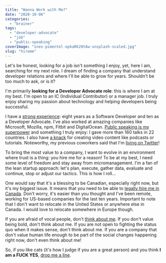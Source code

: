 ```yaml
---
title: "Wanna Work with Me?"
date: "2020-10-06"
categories: 
  - "brainer"
tags: 
  - "developer-advocate"
  - "job"
  - "public-speaking"
coverImage: "ines-pimentel-opkaRk20tAw-unsplash-scaled.jpg"
slug: "hireme"
---
```


Let's be honest, looking for a job isn't something I enjoy, yet, here I am, searching for my next role. I dream of finding a company that understand developer relations and where I'll be able to grow for years. Shouldn't be too much to ask, or is it?

I'm primarily **looking for a Developer Advocate role**: this is where I am at my best. I'm open to an IC (Individual Contributor) or a manager job. I truly enjoy sharing my passion about technology and helping developers being successful.

I have a [strong experience](https://www.linkedin.com/in/fredericharper/): eight years as a Software Developer and ten as a Developer Advocate. I've also worked at amazing companies like Microsoft, Mozilla, npm, Fitbit and DigitalOcean. [Public speaking is my superpower](https://fred.dev/speaking/) and something I truly enjoy: I gave more than 160 talks in 22 countries. I also have [a knack](https://fred.dev/www/) for creating video content like podcasts or tutorials. Noteworthy, my previous coworkers said that I'm [living on Twitter](https://twitter.com/fharper)!

To bring the most value to a company, I want to evolve in an environment where trust is a thing: you hire me for a reason! To be at my best, I need some level of freedom and stay away from micromanagement. I'm a fan of the lean startup approach: let's plan, execute, gather data, evaluate and continue, stop or adjust our tactics. This is how I roll...

One would say that it's a blessing to be Canadian, especially right now, but it's my biggest issue. It means that you need to be able to [legally hire me in Canada](https://fred.dev/canada/). Don't worry, it's easier than you thought and I've been remote, working for US-based companies for the last ten years. Important to note that I don't want to relocate in the United States or anywhere else in Canada. I would love to relocate somewhere in Europe though.

If you are afraid of vocal people, don't [think about me](https://fred.dev/workingwithme/). If you don't value being bold, don't think about me. If you are not open to fighting the status quo when it makes sense, don't think about me. If you are a company that don't value human life enough to be part of the social changes happening right now, don't even think about me!

So, if you like cats (it's how I judge if you are a great person) and you think **I am a FUCK YES**, [drop me a line](mailto:hi@fred.dev).
